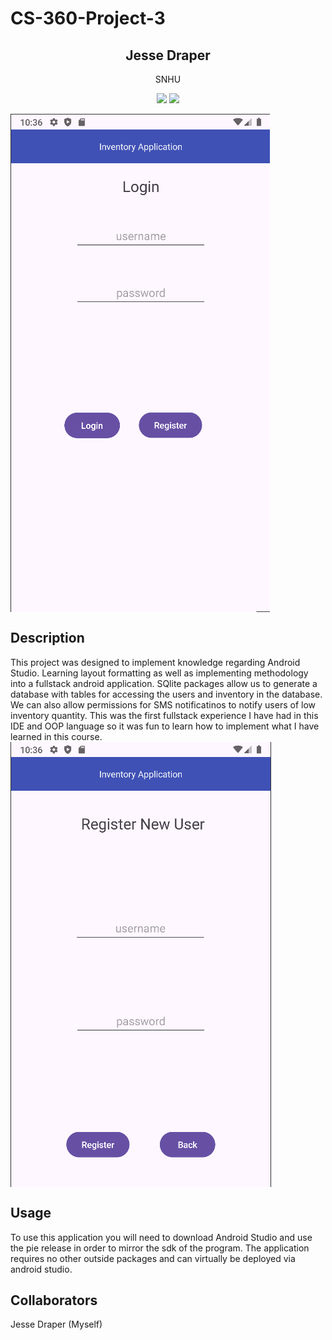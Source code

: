 <h1> CS-360-Project-3</h1>
<h2 align='center'> Jesse Draper</h2>
<p align='center'>SNHU</p>
<p align='center'>
<img src="https://img.shields.io/badge/Android_Studio-3DDC84?style=for-the-badge&logo=android-studio&logoColor=white" />
<img src="https://img.shields.io/badge/Java-ED8B00?style=for-the-badge&logo=java&logoColor=white" />
</p>
<img align ='center' src="loginpage.png" />

## Description
This project was designed to implement knowledge regarding Android Studio. Learning layout formatting as well as implementing methodology into a fullstack android application. SQlite packages allow us to generate a database with tables for accessing the users and inventory in the database. We can also allow permissions for SMS notificatinos to notify users of low inventory quantity. This was the first fullstack experience I have had in this IDE and OOP language so it was fun to learn how to implement what I have learned in this course.
<img align='center' src="register.png" />

## Usage
To use this application you will need to download Android Studio and use the pie release in order to mirror the sdk of the program. The application requires no other outside packages and can virtually be deployed via android studio. 

## Collaborators
Jesse Draper (Myself)

